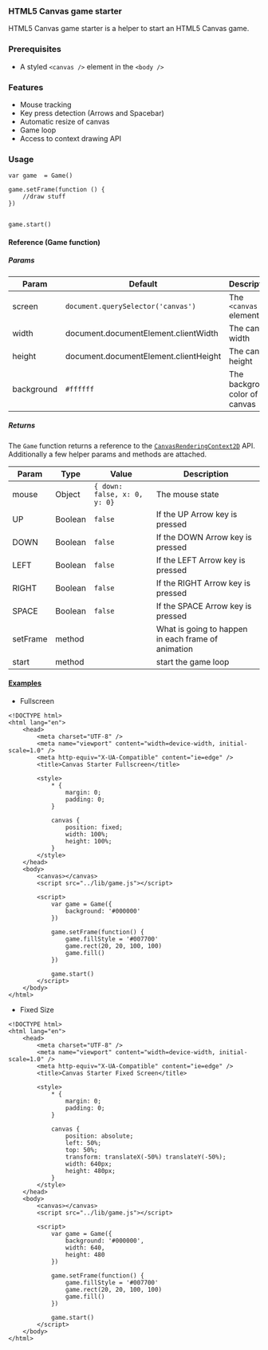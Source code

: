 ### HTML5 Canvas game starter

HTML5 Canvas game starter is a helper to start an HTML5 Canvas game.

### Prerequisites

-   A styled `<canvas />` element in the `<body />`

### Features

-   Mouse tracking
-   Key press detection (Arrows and Spacebar)
-   Automatic resize of canvas
-   Game loop
-   Access to context drawing API

### Usage

```
var game  = Game()

game.setFrame(function () {
    //draw stuff
})


game.start()
```

#### Reference (Game function)

##### Params

| Param      | Default                               | Description                        |
| ---------- | ------------------------------------- | ---------------------------------- |
| screen     | `document.querySelector('canvas')`    | The `<canvas />` element           |
| width      | document.documentElement.clientWidth  | The canvas width                   |
| height     | document.documentElement.clientHeight | The canvas height                  |
| background | `#ffffff`                             | The background color of the canvas |

##### Returns

The `Game` function returns a reference to the [`CanvasRenderingContext2D`](https://developer.mozilla.org/en-US/docs/Web/API/CanvasRenderingContext2D) API. Additionally a few helper params and methods are attached.

| Param    | Type    | Value                        | Description                                        |
| -------- | ------- | ---------------------------- | -------------------------------------------------- |
| mouse    | Object  | `{ down: false, x: 0, y: 0}` | The mouse state                                    |
| UP       | Boolean | `false`                      | If the UP Arrow key is pressed                     |
| DOWN     | Boolean | `false`                      | If the DOWN Arrow key is pressed                   |
| LEFT     | Boolean | `false`                      | If the LEFT Arrow key is pressed                   |
| RIGHT    | Boolean | `false`                      | If the RIGHT Arrow key is pressed                  |
| SPACE    | Boolean | `false`                      | If the SPACE Arrow key is pressed                  |
| setFrame | method  |                              | What is going to happen in each frame of animation |
| start    | method  |                              | start the game loop                                |

#### [Examples](https://github.com/aiosifelis/game-starter/tree/master/examples)

-   Fullscreen

```
<!DOCTYPE html>
<html lang="en">
    <head>
        <meta charset="UTF-8" />
        <meta name="viewport" content="width=device-width, initial-scale=1.0" />
        <meta http-equiv="X-UA-Compatible" content="ie=edge" />
        <title>Canvas Starter Fullscreen</title>

        <style>
            * {
                margin: 0;
                padding: 0;
            }

            canvas {
                position: fixed;
                width: 100%;
                height: 100%;
            }
        </style>
    </head>
    <body>
        <canvas></canvas>
        <script src="../lib/game.js"></script>

        <script>
            var game = Game({
                background: '#000000'
            })

            game.setFrame(function() {
                game.fillStyle = '#007700'
                game.rect(20, 20, 100, 100)
                game.fill()
            })

            game.start()
        </script>
    </body>
</html>
```

-   Fixed Size

```
<!DOCTYPE html>
<html lang="en">
    <head>
        <meta charset="UTF-8" />
        <meta name="viewport" content="width=device-width, initial-scale=1.0" />
        <meta http-equiv="X-UA-Compatible" content="ie=edge" />
        <title>Canvas Starter Fixed Screen</title>

        <style>
            * {
                margin: 0;
                padding: 0;
            }

            canvas {
                position: absolute;
                left: 50%;
                top: 50%;
                transform: translateX(-50%) translateY(-50%);
                width: 640px;
                height: 480px;
            }
        </style>
    </head>
    <body>
        <canvas></canvas>
        <script src="../lib/game.js"></script>

        <script>
            var game = Game({
                background: '#000000',
                width: 640,
                height: 480
            })

            game.setFrame(function() {
                game.fillStyle = '#007700'
                game.rect(20, 20, 100, 100)
                game.fill()
            })

            game.start()
        </script>
    </body>
</html>
```
